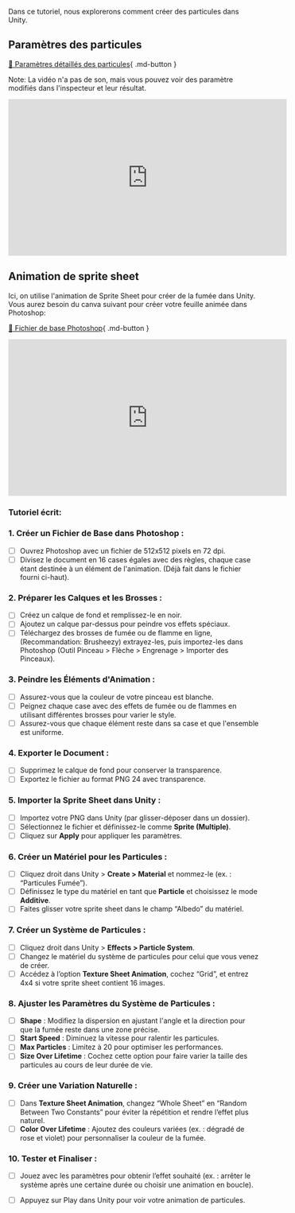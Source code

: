 Dans ce tutoriel, nous explorerons comment créer des particules dans Unity.   

## Paramètres des particules
[📁 Paramètres détaillés des particules](https://learn.unity.com/tutorial/introduction-to-particle-systems#6025fdd9edbc2a112d4f0136){ .md-button }   <br>

Note: La vidéo n'a pas de son, mais vous pouvez voir des paramètre modifiés dans l'inspecteur et leur résultat.    

<iframe width="560" height="315" src="https://www.youtube.com/embed/4DZIaZ_BZ2E?si=turLE4hUrhKFQOeo" title="YouTube video player" frameborder="0" allow="accelerometer; autoplay; clipboard-write; encrypted-media; gyroscope; picture-in-picture; web-share" referrerpolicy="strict-origin-when-cross-origin" allowfullscreen></iframe>


## Animation de sprite sheet
Ici, on utilise l'animation de Sprite Sheet pour créer de la fumée dans Unity. Vous aurez besoin du canva suivant pour créer votre feuille animée dans Photoshop:       

[📁 Fichier de base Photoshop](https://cmontmorency365-my.sharepoint.com/:i:/g/personal/lora_boisvert_cmontmorency_qc_ca/Ef8BiNB-HThNlw4ECnKykfMBOJoLYdTIP1aEh30nMRkL2w?e=zhyxSc){ .md-button }   

<iframe width="560" height="315" src="https://www.youtube.com/embed/eub9QMYbS0U?si=4LhGsPcKw2-sWfc8" title="YouTube video player" frameborder="0" allow="accelerometer; autoplay; clipboard-write; encrypted-media; gyroscope; picture-in-picture; web-share" referrerpolicy="strict-origin-when-cross-origin" allowfullscreen></iframe>



### Tutoriel écrit: 

### 1. Créer un Fichier de Base dans Photoshop :
- [ ] Ouvrez Photoshop avec un fichier de 512x512 pixels en 72 dpi. 
- [ ] Divisez le document en 16 cases égales avec des règles, chaque case étant destinée à un élément de l'animation. (Déjà fait dans le fichier fourni ci-haut).

### 2. Préparer les Calques et les Brosses :    

- [ ] Créez un calque de fond et remplissez-le en noir.
- [ ] Ajoutez un calque par-dessus pour peindre vos effets spéciaux.
- [ ] Téléchargez des brosses de fumée ou de flamme en ligne, (Recommandation: Brusheezy) extrayez-les, puis importez-les dans Photoshop (Outil Pinceau > Flèche > Engrenage > Importer des Pinceaux).

### 3. Peindre les Éléments d'Animation :
- [ ] Assurez-vous que la couleur de votre pinceau est blanche.
- [ ] Peignez chaque case avec des effets de fumée ou de flammes en utilisant différentes brosses pour varier le style.
- [ ] Assurez-vous que chaque élément reste dans sa case et que l'ensemble est uniforme.

### 4. Exporter le Document :
- [ ] Supprimez le calque de fond pour conserver la transparence.
- [ ] Exportez le fichier au format PNG 24 avec transparence.

### 5. Importer la Sprite Sheet dans Unity :
- [ ] Importez votre PNG dans Unity (par glisser-déposer dans un dossier).
- [ ] Sélectionnez le fichier et définissez-le comme **Sprite (Multiple)**.
- [ ] Cliquez sur **Apply** pour appliquer les paramètres.

### 6. Créer un Matériel pour les Particules :
- [ ] Cliquez droit dans Unity > **Create > Material** et nommez-le (ex. : “Particules Fumée”).
- [ ] Définissez le type du matériel en tant que **Particle** et choisissez le mode **Additive**.
- [ ] Faites glisser votre sprite sheet dans le champ “Albedo” du matériel.

### 7. Créer un Système de Particules :
- [ ] Cliquez droit dans Unity > **Effects > Particle System**.
- [ ] Changez le matériel du système de particules pour celui que vous venez de créer.
- [ ] Accédez à l’option **Texture Sheet Animation**, cochez “Grid”, et entrez 4x4 si votre sprite sheet contient 16 images.

### 8. Ajuster les Paramètres du Système de Particules :
- [ ] **Shape** : Modifiez la dispersion en ajustant l'angle et la direction pour que la fumée reste dans une zone précise.
- [ ] **Start Speed** : Diminuez la vitesse pour ralentir les particules.
- [ ] **Max Particles** : Limitez à 20 pour optimiser les performances.
- [ ] **Size Over Lifetime** : Cochez cette option pour faire varier la taille des particules au cours de leur durée de vie.

### 9. Créer une Variation Naturelle :
- [ ] Dans **Texture Sheet Animation**, changez “Whole Sheet” en “Random Between Two Constants” pour éviter la répétition et rendre l’effet plus naturel.
- [ ] **Color Over Lifetime** : Ajoutez des couleurs variées (ex. : dégradé de rose et violet) pour personnaliser la couleur de la fumée.

### 10. Tester et Finaliser :
- [ ] Jouez avec les paramètres pour obtenir l’effet souhaité (ex. : arrêter le système après une certaine durée ou choisir une animation en boucle).
- [ ] Appuyez sur Play dans Unity pour voir votre animation de particules.

